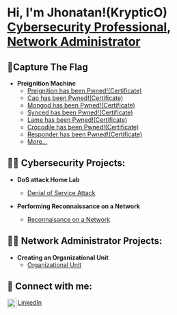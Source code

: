 <h1>Hi, I'm Jhonatan!(KrypticO) <br/><a href="https://www.linkedin.com/in/jhonatan-oyola/">Cybersecurity Professional</a>, <a href="https://www.linkedin.com/in/jhonatan-oyola/">Network Administrator</a>

<h2> 🚩Capture The Flag </h2>

- <b> Preignition Machine</b>
  - [Preignition has been Pwned!(Certificate)](https://www.hackthebox.com/achievement/machine/2313849/397)
  - [Cap has been Pwned!(Certificate)](https://www.hackthebox.com/achievement/machine/2313849/351)
  - [Mongod has been Pwned!(Certificate)](https://www.hackthebox.com/achievement/machine/2313849/501)
  - [Synced has been Pwned!(Certificate)](https://www.hackthebox.com/achievement/machine/2313849/515)
  - [Lame has been Pwned!(Certificate)](https://www.hackthebox.com/achievement/machine/2313849/1)
  - [Crocodile has been Pwned!(Certificate)](https://www.hackthebox.com/achievement/machine/2313849/404)
  - [Responder has been Pwned!(Certificate)](https://www.hackthebox.com/achievement/machine/2313849/461)
  - [More...](https://github.com/JhonatanOP/PwnedMachines.git)


<h2>👨‍💻 Cybersecurity Projects:</h2>

- <b>DoS attack Home Lab</b>
  - [Denial of Service Attack](https://github.com/JhonatanOP/DoSAttackLab)

- <b>Performing Reconnaissance on a Network </b>
  - [Reconnaisance on a Network](https://github.com/JhonatanOP/PerformingReconnaisance)


<h2>👨‍💻 Network Administrator Projects: </h2>

- <b>Creating an Organizational Unit</b>
  - [Organizational Unit](https://github.com/JhonatanOP/OrganizationalUnit)


<h2> 🤳 Connect with me:</h2>

<img align="left" alt="Jhonatan Oyola | LinkedIn" width="22px" src="https://cdn.jsdelivr.net/npm/simple-icons@v3/icons/linkedin.svg" />[LinkedIn](https://www.linkedin.com/in/jhonatan-oyola)


<!--
-->
